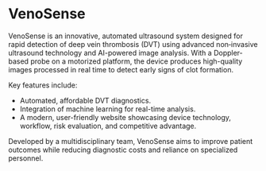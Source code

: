 # VenoSense

VenoSense is an innovative, automated ultrasound system designed for rapid detection of deep vein thrombosis (DVT) using advanced non‐invasive ultrasound technology and AI-powered image analysis. With a Doppler-based probe on a motorized platform, the device produces high-quality images processed in real time to detect early signs of clot formation.

Key features include:
- Automated, affordable DVT diagnostics.
- Integration of machine learning for real-time analysis.
- A modern, user-friendly website showcasing device technology, workflow, risk evaluation, and competitive advantage.

Developed by a multidisciplinary team, VenoSense aims to improve patient outcomes while reducing diagnostic costs and reliance on specialized personnel.